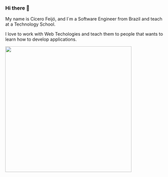### Hi there 👋
My name is Cícero Feijó, and I´m a Software Engineer from Brazil and teach at a Technology School.

I love to work with Web Techologies and teach them to people that wants to learn how to develop applications.

<img src="https://github-readme-stats.vercel.app/api?username=csfeijo&show_icons=true&theme=merko" width="400">



<!--
**csfeijo/csfeijo** is a ✨ _special_ ✨ repository because its `README.md` (this file) appears on your GitHub profile.

Here are some ideas to get you started:

- 🔭 I’m currently working on ...
- 🌱 I’m currently learning ...
- 👯 I’m looking to collaborate on ...
- 🤔 I’m looking for help with ...
- 💬 Ask me about ...
- 📫 How to reach me: ...
- 😄 Pronouns: ...
- ⚡ Fun fact: ...
-->
